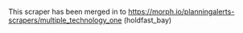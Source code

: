 This scraper has been merged in to https://morph.io/planningalerts-scrapers/multiple_technology_one (holdfast_bay)
